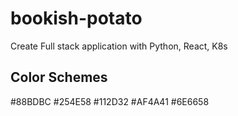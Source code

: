 # bookish-potato

Create Full stack application with Python, React, K8s

## Color Schemes

#88BDBC
#254E58
#112D32
#AF4A41
#6E6658
